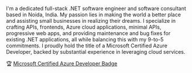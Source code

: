 I'm a dedicated full-stack .NET software engineer and software consultant based in Noida, India. My passion lies in making the world a better place and assisting small businesses in realizing their dreams. I specialize in crafting APIs, frontends, Azure cloud applications, minimal APIs, progressive web apps, and providing maintenance and bug fixes for existing .NET applications, all while balancing this with my 9-to-5 commitments. I proudly hold the title of a Microsoft Certified Azure Developer, backed by substantial experience in leveraging cloud services.

🏆 [Microsoft Certified Azure Developer Badge](https://www.credly.com/badges/73543f26-c7dc-48cb-a361-35fa4d715127/public_url)
